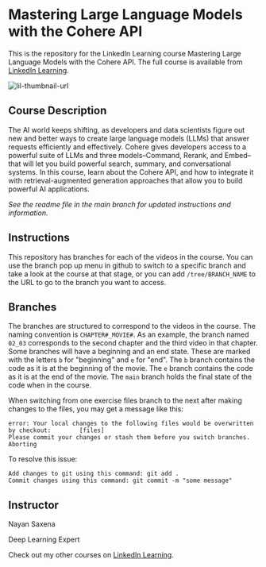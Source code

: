 # Mastering Large Language Models with the Cohere API
This is the repository for the LinkedIn Learning course Mastering Large Language Models with the Cohere API. The full course is available from [LinkedIn Learning][lil-course-url].

![lil-thumbnail-url]

## Course Description

The AI world keeps shifting, as developers and data scientists figure out new and better ways to create large language models (LLMs) that answer requests efficiently and effectively. Cohere gives developers access to a powerful suite of LLMs and three models–Command, Rerank, and Embed–that will let you build powerful search, summary, and conversational systems.
In this course, learn about the Cohere API, and how to integrate it with retrieval-augmented generation approaches that allow you to build powerful AI applications.

_See the readme file in the main branch for updated instructions and information._
## Instructions
This repository has branches for each of the videos in the course. You can use the branch pop up menu in github to switch to a specific branch and take a look at the course at that stage, or you can add `/tree/BRANCH_NAME` to the URL to go to the branch you want to access.

## Branches
The branches are structured to correspond to the videos in the course. The naming convention is `CHAPTER#_MOVIE#`. As an example, the branch named `02_03` corresponds to the second chapter and the third video in that chapter. 
Some branches will have a beginning and an end state. These are marked with the letters `b` for "beginning" and `e` for "end". The `b` branch contains the code as it is at the beginning of the movie. The `e` branch contains the code as it is at the end of the movie. The `main` branch holds the final state of the code when in the course.

When switching from one exercise files branch to the next after making changes to the files, you may get a message like this:

    error: Your local changes to the following files would be overwritten by checkout:        [files]
    Please commit your changes or stash them before you switch branches.
    Aborting

To resolve this issue:
	
    Add changes to git using this command: git add .
	Commit changes using this command: git commit -m "some message"

 ## Instructor

Nayan Saxena

Deep Learning Expert

                            

Check out my other courses on [LinkedIn Learning](https://www.linkedin.com/learning/instructors/nayan-saxena?u=104).


[0]: # (Replace these placeholder URLs with actual course URLs)

[lil-course-url]: https://www.linkedin.com/learning/mastering-large-language-models-with-the-cohere-api
[lil-thumbnail-url]: https://media.licdn.com/dms/image/v2/D4D0DAQE6MDgqggEw0g/learning-public-crop_675_1200/learning-public-crop_675_1200/0/1731459729126?e=2147483647&v=beta&t=B8Xnvo5960JqKTg6ksiKGN4bAUrTdculzx4B5OmOyMo

